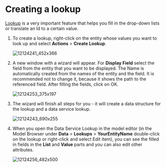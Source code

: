 # Creating a lookup

[Lookup](/t/Lookups) is a very important feature that helps you fill in the drop-down lists or translate an Id to a certain value.

1.  To create a lookup, right-click on the entity whose values you want to look up and select **Actions** \> **Create Lookup**.  
      
    ![12124241_452x366](upload://kx27bDw9NjfQJ0E87AaDL6ZQsr3.png)  
      
2.  A new window with a wizard will appear. For **Display Field** select the field from the entity that you want to be displayed. The Name is automatically created from the names of the entity and the field. It is recommended not to change it, because it shows the path to the referenced field. After filling the fields, click on OK.  
      
    ![12124253_375x197](upload://aOPDYd5Gks2TNwElufZOG35XHGr.png)  
      
3.  The wizard will finish all steps for you - it will create a data structure for the lookup and a data service lookup.  
      
    ![12124243_690x255](upload://gee4KaZF5uVSuwDOgmMnGSgP1Ob.png)  
      
4.  When you open the Data Service Lookup in the model editor (in the Model Browser under **Data** \> **Lookups** \> **YourEntityName** double-click on the lookup or right-click and select Edit item), you can see the filled in fields in the **List** and **Value** parts and you can also edit other attributes.  
      
    ![12124256_482x500](upload://ubYKedD7sg3DMcCkbmENxOplzwW.png)
